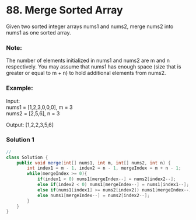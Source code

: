 # 88. Merge Sorted Array
Given two sorted integer arrays nums1 and nums2, merge nums2 into nums1 as one sorted array.

### Note:

The number of elements initialized in nums1 and nums2 are m and n respectively.
You may assume that nums1 has enough space (size that is greater or equal to m + n) to hold additional elements from nums2.
### Example:

Input:   
nums1 = [1,2,3,0,0,0], m = 3     
nums2 = [2,5,6],       n = 3    

Output: [1,2,2,3,5,6]     

### Solution 1
```java
//
class Solution {
    public void merge(int[] nums1, int m, int[] nums2, int n) {
        int index1 = m - 1, index2 = n - 1, mergeIndex = m + n - 1; 
        while(mergeIndex >= 0){
            if(index1 < 0) nums1[mergeIndex--] = nums2[index2--];
            else if(index2 < 0) nums1[mergeIndex--] = nums1[index1--];
            else if(nums1[index1] >= nums2[index2]) nums1[mergeIndex--] = nums1[index1--];
            else nums1[mergeIndex--] = nums2[index2--];
        }
    }
}
```
